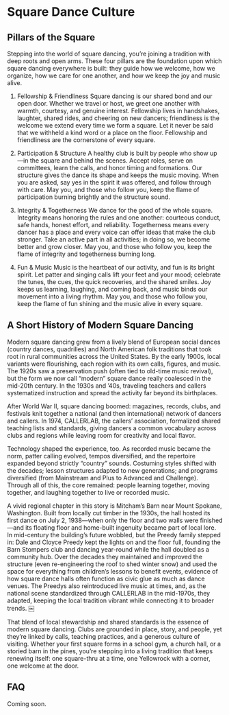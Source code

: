 # Square Dance Culture

## Pillars of the Square

Stepping into the world of square dancing, you’re joining a tradition with deep roots and open arms. These four pillars are the foundation upon which square dancing everywhere is built: they guide how we welcome, how we organize, how we care for one another, and how we keep the joy and music alive.

1.	Fellowship & Friendliness
Square dancing is our shared bond and our open door. Whether we travel or host, we greet one another with warmth, courtesy, and genuine interest. Fellowship lives in handshakes, laughter, shared rides, and cheering on new dancers; friendliness is the welcome we extend every time we form a square. Let it never be said that we withheld a kind word or a place on the floor. Fellowship and friendliness are the cornerstone of every square.

2.	Participation & Structure
A healthy club is built by people who show up—in the square and behind the scenes. Accept roles, serve on committees, learn the calls, and honor timing and formations. Our structure gives the dance its shape and keeps the music moving. When you are asked, say yes in the spirit it was offered, and follow through with care. May you, and those who follow you, keep the flame of participation burning brightly and the structure sound.

3.	Integrity & Togetherness
We dance for the good of the whole square. Integrity means honoring the rules and one another: courteous conduct, safe hands, honest effort, and reliability. Togetherness means every dancer has a place and every voice can offer ideas that make the club stronger. Take an active part in all activities; in doing so, we become better and grow closer. May you, and those who follow you, keep the flame of integrity and togetherness burning long.

4.	Fun & Music
Music is the heartbeat of our activity, and fun is its bright spirit. Let patter and singing calls lift your feet and your mood; celebrate the tunes, the cues, the quick recoveries, and the shared smiles. Joy keeps us learning, laughing, and coming back, and music binds our movement into a living rhythm. May you, and those who follow you, keep the flame of fun shining and the music alive in every square.

## A Short History of Modern Square Dancing

Modern square dancing grew from a lively blend of European social dances (country dances, quadrilles) and North American folk traditions that took root in rural communities across the United States. By the early 1900s, local variants were flourishing, each region with its own calls, figures, and music. The 1920s saw a preservation push (often tied to old-time music revival), but the form we now call “modern” square dance really coalesced in the mid-20th century. In the 1930s and ’40s, traveling teachers and callers systematized instruction and spread the activity far beyond its birthplaces.

After World War II, square dancing boomed: magazines, records, clubs, and festivals knit together a national (and then international) network of dancers and callers. In 1974, CALLERLAB, the callers’ association, formalized shared teaching lists and standards, giving dancers a common vocabulary across clubs and regions while leaving room for creativity and local flavor.

Technology shaped the experience, too. As recorded music became the norm, patter calling evolved, tempos diversified, and the repertoire expanded beyond strictly “country” sounds. Costuming styles shifted with the decades; lesson structures adapted to new generations; and programs diversified (from Mainstream and Plus to Advanced and Challenge). Through all of this, the core remained: people learning together, moving together, and laughing together to live or recorded music.

A vivid regional chapter in this story is Mitcham’s Barn near Mount Spokane, Washington. Built from locally cut timber in the 1930s, the hall hosted its first dance on July 2, 1938—when only the floor and two walls were finished—and its floating floor and home-built ingenuity became part of local lore. In mid-century the building’s future wobbled, but the Preedy family stepped in: Dale and Cloyce Preedy kept the lights on and the floor full, founding the Barn Stompers club and dancing year-round while the hall doubled as a community hub. Over the decades they maintained and improved the structure (even re-engineering the roof to shed winter snow) and used the space for everything from children’s lessons to benefit events, evidence of how square dance halls often function as civic glue as much as dance venues. The Preedys also reintroduced live music at times, and, as the national scene standardized through CALLERLAB in the mid-1970s, they adapted, keeping the local tradition vibrant while connecting it to broader trends.  ￼

That blend of local stewardship and shared standards is the essence of modern square dancing. Clubs are grounded in place, story, and people, yet they’re linked by calls, teaching practices, and a generous culture of visiting. Whether your first square forms in a school gym, a church hall, or a storied barn in the pines, you’re stepping into a living tradition that keeps renewing itself: one square-thru at a time, one Yellowrock with a corner, one welcome at the door.


## FAQ

Coming soon. 
